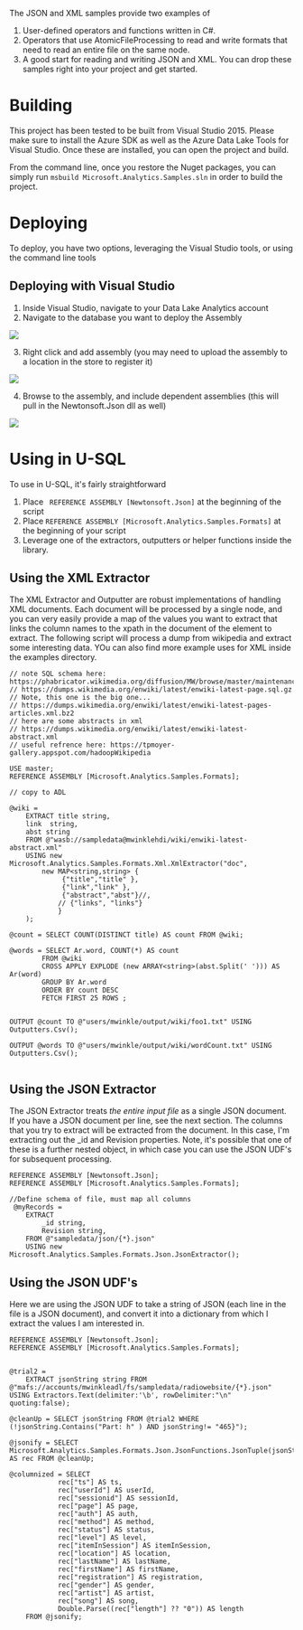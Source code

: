 The JSON and XML samples provide two examples of

1. User-defined operators and functions written in C#.
2. Operators that use AtomicFileProcessing to read and write formats that need to read an entire file on the same node.
3. A good start for reading and writing JSON and XML. You can drop these samples right into your project and get started.
 
# Building

This project has been tested to be built from Visual Studio 2015.  Please make sure to install the Azure SDK as well as the Azure Data Lake Tools for Visual Studio.  Once these are installed, you can open the project and build. 

From the command line, once you restore the Nuget packages, you can simply run `msbuild Microsoft.Analytics.Samples.sln` in order to build the project. 

# Deploying

To deploy, you have two options, leveraging the Visual Studio tools, or using the command line tools 

## Deploying with Visual Studio

1. Inside Visual Studio, navigate to your Data Lake Analytics account 
2. Navigate to the database you want to deploy the Assembly

![](md_media/navigate_to_database.png)

3. Right click and add assembly (you may need to upload the assembly to a location in the store to register it) 

![](md_media/register_assembly.png)

4. Browse to the assembly, and include dependent assemblies (this will pull in the Newtonsoft.Json dll as well) 

![](md_media/save_assembly.png) 


# Using in U-SQL
To use in U-SQL, it's fairly straightforward

1. Place ` REFERENCE ASSEMBLY [Newtonsoft.Json]` at the beginning of the script
2. Place `REFERENCE ASSEMBLY [Microsoft.Analytics.Samples.Formats]` at the beginning of your script
3. Leverage one of the extractors, outputters or helper functions inside the library.  

## Using the XML Extractor

The XML Extractor and Outputter are robust implementations of handling XML documents.  Each document will be processed by a single node, and you can very easily provide a map of the values you want to extract that links the column names to the xpath in the document of the element to extract.  The following script will process a dump from wikipedia and extract some interesting data.  YOu can also find more example uses for XML inside the examples directory.


````
// note SQL schema here: https://phabricator.wikimedia.org/diffusion/MW/browse/master/maintenance/tables.SQL
// https://dumps.wikimedia.org/enwiki/latest/enwiki-latest-page.sql.gz
// Note, this one is the big one...
// https://dumps.wikimedia.org/enwiki/latest/enwiki-latest-pages-articles.xml.bz2 
// here are some abstracts in xml
// https://dumps.wikimedia.org/enwiki/latest/enwiki-latest-abstract.xml
// useful refrence here: https://tpmoyer-gallery.appspot.com/hadoopWikipedia 

USE master; 
REFERENCE ASSEMBLY [Microsoft.Analytics.Samples.Formats];

// copy to ADL 

@wiki = 
	EXTRACT title string, 
	link  string,
	abst string
	FROM @"wasb://sampledata@mwinklehdi/wiki/enwiki-latest-abstract.xml" 
	USING new Microsoft.Analytics.Samples.Formats.Xml.XmlExtractor("doc",
		new MAP<string,string> { 
			 {"title","title" },
			 {"link","link" },
			 {"abstract","abst"}//,
			// {"links", "links"}
			}
	);

@count = SELECT COUNT(DISTINCT title) AS count FROM @wiki; 

@words = SELECT Ar.word, COUNT(*) AS count 
		FROM @wiki
		CROSS APPLY EXPLODE (new ARRAY<string>(abst.Split(' '))) AS Ar(word)
		GROUP BY Ar.word
		ORDER BY count DESC 
		FETCH FIRST 25 ROWS ; 
		

OUTPUT @count TO @"users/mwinkle/output/wiki/foo1.txt" USING Outputters.Csv();

OUTPUT @words TO @"users/mwinkle/output/wiki/wordCount.txt" USING Outputters.Csv(); 
	

````


## Using the JSON Extractor

The JSON Extractor treats _the entire input file_ as a single JSON document.  If you have a JSON document per line, see the next section. The columns that you try to extract will be extracted from the document.  In this case, I'm extracting out the _id and Revision properties.  Note, it's possible that one of these is a further nested object, in which case you can use the JSON UDF's for subsequent processing. 



````
REFERENCE ASSEMBLY [Newtonsoft.Json];
REFERENCE ASSEMBLY [Microsoft.Analytics.Samples.Formats]; 

//Define schema of file, must map all columns
 @myRecords =
    EXTRACT
        _id string,
		Revision string, 	
    FROM @"sampledata/json/{*}.json"
    USING new Microsoft.Analytics.Samples.Formats.Json.JsonExtractor();

````



## Using the JSON UDF's

Here we are using the JSON UDF to take a string of JSON (each line in the file is a JSON document), and convert it into a dictionary from which I extract the values I am interested in.

````
REFERENCE ASSEMBLY [Newtonsoft.Json];
REFERENCE ASSEMBLY [Microsoft.Analytics.Samples.Formats]; 
   

@trial2 = 
	EXTRACT jsonString string FROM @"mafs://accounts/mwinkleadl/fs/sampledata/radiowebsite/{*}.json" USING Extractors.Text(delimiter:'\b', rowDelimiter:"\n" quoting:false);
	
@cleanUp = SELECT jsonString FROM @trial2 WHERE (!jsonString.Contains("Part: h" ) AND jsonString!= "465}");

@jsonify = SELECT Microsoft.Analytics.Samples.Formats.Json.JsonFunctions.JsonTuple(jsonString) AS rec FROM @cleanUp;

@columnized = SELECT 
			rec["ts"] AS ts,
			rec["userId"] AS userId,
			rec["sessionid"] AS sessionId,
			rec["page"] AS page,
			rec["auth"] AS auth,
			rec["method"] AS method, 
			rec["status"] AS status, 
			rec["level"] AS level,
			rec["itemInSession"] AS itemInSession,
			rec["location"] AS location,
			rec["lastName"] AS lastName,
			rec["firstName"] AS firstName,
			rec["registration"] AS registration,
			rec["gender"] AS gender,
			rec["artist"] AS artist,
			rec["song"] AS song, 
			Double.Parse((rec["length"] ?? "0")) AS length 
	FROM @jsonify; 

````

